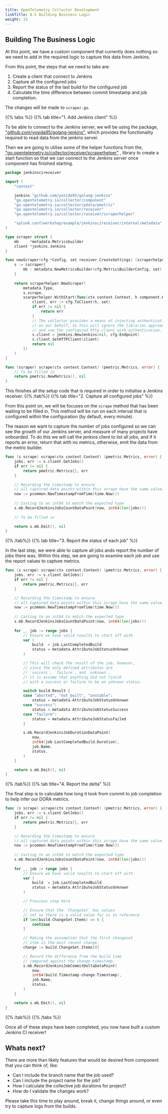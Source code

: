 ```yaml
---
title: OpenTelemetry Collector Development
linkTitle: 8.5 Building Business Logic 
weight: 13
---
```


## Building The Business Logic

At this point, we have a custom component that currently does nothing so we need to add in the required
logic to capture this data from Jenkins.

From this point, the steps that we need to take are:

1. Create a client that connect to Jenkins
1. Capture all the configured jobs
1. Report the status of the last build for the configured job
1. Calculate the time difference between commit timestamp and job completion.

The changes will be made to `scraper.go`.

{{% tabs %}}
{{% tab title="1. Add Jenkins client" %}}

To be able to connect to the Jenkins server, we will be using the package,
["github.com/yosida95/golang-jenkins"](https://pkg.go.dev/github.com/yosida95/golang-jenkins),
which provides the functionality required to read data from the jenkins server.

Then we are going to utilise some of the helper functions from the,
["go.opentelemetry.io/collector/receiver/scraperhelper"](https://pkg.go.dev/go.opentelemetry.io/collector/receiver/scraperhelper) ,
library to create a start function so that we can connect to the Jenkins server once component has finished starting.

```go
package jenkinscireceiver

import (
    "context"

    jenkins "github.com/yosida95/golang-jenkins"
    "go.opentelemetry.io/collector/component"
    "go.opentelemetry.io/collector/pdata/pmetric"
    "go.opentelemetry.io/collector/receiver"
    "go.opentelemetry.io/collector/receiver/scraperhelper"

    "splunk.conf/workshop/example/jenkinscireceiver/internal/metadata"
)

type scraper struct {
    mb     *metadata.Metricsbuilder
    client *jenkins.Jenkins
}

func newScraper(cfg *Config, set receiver.CreateSettings) (scraperhelper.Scraper, error) {
    s := &scraper{
        mb : metadata.NewMetricsBuilder(cfg.MetricsBuilderConfig, set),
    }
    
    return scraperhelper.NewScraper(
        metadata.Type,
        s.scrape,
        scarperhelper.WithStart(func(ctx context.Context, h component.Host) error {
            client, err := cfg.ToClient(h, set)
            if err != nil {
                return err
            }
            // The collector provides a means of injecting authentication
            // on our behalf, so this will ignore the libraries approach
            // and use the configured http client with authentication.
            s.client = jenkins.NewJenkins(nil, cfg.Endpoint)
            s.client.SetHTTPClient(client)
            return nil
        })
    )
}

func (scraper) scrape(ctx context.Context) (pmetric.Metrics, error) {
    // To be filled in
    return pmetric.NewMetrics(), nil
}

```

This finishes all the setup code that is required in order to initialise a Jenkins receiver.
{{% /tab%}}
{{% tab title="2. Capture all configured jobs" %}}

From this point on, we will be focuses on the `scrape` method that has been waiting to be filled in.
This method will be run on each interval that is configured within the configuration (by default, every minute).

The reason we want to capture the number of jobs configured so we can see the growth of our Jenkins server,
and measure of many projects have onboarded. To do this we will call the jenkins client to list all jobs,
and if it reports an error, return that with no metrics, otherwise, emit the data from the metric builder.

```go
func (s scrape) scrape(ctx context.Context) (pmetric.Metrics, error) {
    jobs, err := s.client.GetJobs()
    if err != nil {
        return pmetric.Metrics{}, err
    }

    // Recording the timestamp to ensure
    // all captured data points within this scrape have the same value. 
    now := pcommon.NewTimestampFromTime(time.Now())
    
    // Casting to an int64 to match the expected type
    s.mb.RecordJenkinsJobsCountDataPoint(now, int64(len(jobs)))
    
    // To be filled in

    return s.mb.Emit(), nil
}
```

{{% /tab%}}
{{% tab title="3. Report the status of each job" %}}

In the last step, we were able to capture all jobs ands report the number of jobs
there was. Within this step, we are going to examine each job and use the report values
to capture metrics.

```go
func (s scrape) scrape(ctx context.Context) (pmetric.Metrics, error) {
    jobs, err := s.client.GetJobs()
    if err != nil {
        return pmetric.Metrics{}, err
    }

    // Recording the timestamp to ensure
    // all captured data points within this scrape have the same value. 
    now := pcommon.NewTimestampFromTime(time.Now())
    
    // Casting to an int64 to match the expected type
    s.mb.RecordJenkinsJobsCountDataPoint(now, int64(len(jobs)))
    
    for _, job := range jobs {
        // Ensure we have valid results to start off with
        var (
            build  = job.LastCompletedBuild
            status = metadata.AttributeJobStatusUnknown
        )

        // This will check the result of the job, however,
        // since the only defined attributes are 
        // `success`, `failure`, and `unknown`. 
        // it is assume that anything did not finish 
        // with a success or failure to be an unknown status.

        switch build.Result {
        case "aborted", "not_built", "unstable":
            status = metadata.AttributeJobStatusUnknown
        case "success":
            status = metadata.AttributeJobStatusSuccess
        case "failure":
            status = metadata.AttributeJobStatusFailed
        }

        s.mb.RecordJenkinsJobDurationDataPoint(
            now,
            int64(job.LastCompletedBuild.Duration),
            job.Name,
            status,
        )
    }

    return s.mb.Emit(), nil
}
```
{{% /tab%}}
{{% tab title="4. Report the delta" %}}

The final step is to calculate how long it took from 
commit to job completion to help infer our DORA metrics.

```go
func (s scrape) scrape(ctx context.Context) (pmetric.Metrics, error) {
    jobs, err := s.client.GetJobs()
    if err != nil {
        return pmetric.Metrics{}, err
    }

    // Recording the timestamp to ensure
    // all captured data points within this scrape have the same value. 
    now := pcommon.NewTimestampFromTime(time.Now())
    
    // Casting to an int64 to match the expected type
    s.mb.RecordJenkinsJobsCountDataPoint(now, int64(len(jobs)))
    
    for _, job := range jobs {
        // Ensure we have valid results to start off with
        var (
            build  = job.LastCompletedBuild
            status = metadata.AttributeJobStatusUnknown
        )

        // Previous step here

        // Ensure that the `ChangeSet` has values
        // set so there is a valid value for us to reference
        if len(build.ChangeSet.Items) == 0 {
            continue
        }

        // Making the assumption that the first changeset
        // item is the most recent change.
        change := build.ChangeSet.Items[0]

        // Record the difference from the build time
        // compared against the change timestamp.
        s.mb.RecordJenkinsJobCommitDeltaDataPoint(
            now,
            int64(build.Timestamp-change.Timestamp),
            job.Name,
            status,
        )
    }

    return s.mb.Emit(), nil
}
```

{{% /tab%}}
{{% /tabs %}}

Once all of these steps have been completed, you now have built a custom Jenkins CI receiver!

## Whats next?

There are more than likely features that would be desired from component that you can think of, like:

- Can I include the branch name that the job used?
- Can I include the project name for the job?
- How I calculate the collective job durations for project?
- How do I validate the changes work?

Please take this time to play around, break it, change things around, or even try to capture logs from the builds.


[^1]: [DORA Metrics](https://cloud.google.com/blog/products/devops-sre/using-the-four-keys-to-measure-your-devops-performance)
